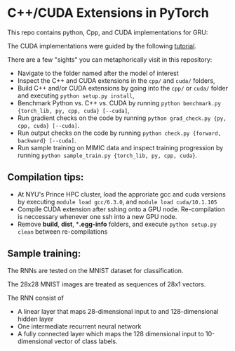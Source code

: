 # C++/CUDA Extensions in PyTorch

This repo contains python, Cpp, and CUDA implementations for GRU:

The CUDA implementations were guided by the following [tutorial](http://pytorch.org/tutorials/advanced/cpp_extension.html).

There are a few "sights" you can metaphorically visit in this repository:

- Navigate to the folder named after the model of interest
- Inspect the C++ and CUDA extensions in the `cpp/` and `cuda/` folders,
- Build C++ and/or CUDA extensions by going into the `cpp/` or `cuda/` folder and executing `python setup.py install`,
- Benchmark Python vs. C++ vs. CUDA by running `python benchmark.py {torch_lib, py, cpp, cuda} [--cuda]`,
- Run gradient checks on the code by running `python grad_check.py {py, cpp, cuda} [--cuda]`.
- Run output checks on the code by running `python check.py {forward, backward} [--cuda]`.
- Run sample training on MIMIC data and inspect training progression by running `python sample_train.py {torch_lib, py, cpp, cuda}`. 


## Compilation tips:
- At NYU's Prince HPC cluster, load the approriate gcc and cuda versions by executing `module load gcc/6.3.0`, and `module load cuda/10.1.105`
- Compile CUDA extension after sshing onto a GPU node. Re-compilation is neccessary whenever one ssh into a new GPU node.
- Remove **build**, **dist**, ***.egg-info** folders, and execute `python setup.py clean` between re-compilations

## Sample training:
The RNNs are tested on the MNIST dataset for classification.

The 28x28 MNIST images are treated as sequences of 28x1 vectors.

The RNN consist of

- A linear layer that maps 28-dimensional input to and 128-dimensional hidden layer
- One intermediate recurrent neural network
- A fully connected layer which maps the 128 dimensional input to 10-dimensional vector of class labels.
